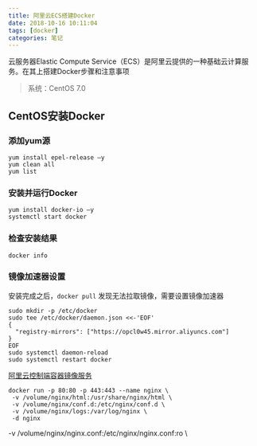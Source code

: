 ```yaml
---
title: 阿里云ECS搭建Docker
date: 2018-10-16 10:11:04
tags: [docker]
categories: 笔记
---
```


云服务器Elastic Compute Service（ECS）是阿里云提供的一种基础云计算服务。在其上搭建Docker步骤和注意事项

> 系统：CentOS 7.0

## CentOS安装Docker

### 添加yum源

```
yum install epel-release –y
yum clean all
yum list
```

### 安装并运行Docker

```
yum install docker-io –y
systemctl start docker
```

### 检查安装结果

```
docker info
```

### 镜像加速器设置

安装完成之后，`docker pull` 发现无法拉取镜像，需要设置镜像加速器

```
sudo mkdir -p /etc/docker
sudo tee /etc/docker/daemon.json <<-'EOF'
{
  "registry-mirrors": ["https://opcl0w45.mirror.aliyuncs.com"]
}
EOF
sudo systemctl daemon-reload
sudo systemctl restart docker
```
[阿里云控制端容器镜像服务](
https://cr.console.aliyun.com/cn-shenzhen/mirrors)

```
docker run -p 80:80 -p 443:443 --name nginx \
 -v /volume/nginx/html:/usr/share/nginx/html \
 -v /volume/nginx/conf.d:/etc/nginx/conf.d \
 -v /volume/nginx/logs:/var/log/nginx \
 -d nginx
```

 -v /volume/nginx/nginx.conf:/etc/nginx/nginx.conf:ro \